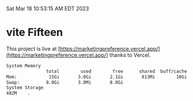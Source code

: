 Sat Mar 18 10:53:15 AM EDT 2023

# vite Fifteen


This project is live at [https://marketingpreference.vercel.app/](https://marketingpreference.vercel.app/) thanks to Vercel.

```bash
System Memory
               total        used        free      shared  buff/cache   available
Mem:            15Gi       3.0Gi       2.1Gi       813Mi        10Gi        11Gi
Swap:          8.0Gi       3.0Mi       8.0Gi
System Storage
482M	.
```
```bash
